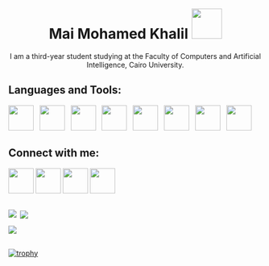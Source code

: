 <h1 align="center"> Mai Mohamed Khalil <img src="https://media.giphy.com/media/kBZ212yGzFaxgkSIKW/giphy.gif" width="60"></h1>

<p align="center">I am a third-year student studying at the Faculty of Computers and Artificial Intelligence, Cairo University.</p>
     
## Languages and Tools:

<p>
<img height="50" src="https://cdn-icons-png.flaticon.com/512/6132/6132222.png">&nbsp;&nbsp;  
<img height="50" src="https://cdn3.iconfinder.com/data/icons/logos-and-brands-adobe/512/267_Python-512.png">&nbsp;&nbsp;
<img height="50" src="https://icon-library.com/images/django-icon/django-icon-0.jpg">&nbsp;&nbsp;
<img height="50" src="https://upload.wikimedia.org/wikipedia/commons/thumb/6/61/HTML5_logo_and_wordmark.svg/512px-HTML5_logo_and_wordmark.svg.png">&nbsp;&nbsp;
<img height="50" src="https://upload.wikimedia.org/wikipedia/commons/thumb/d/d5/CSS3_logo_and_wordmark.svg/640px-CSS3_logo_and_wordmark.svg.png">&nbsp;&nbsp;
<img height="50" src="https://upload.wikimedia.org/wikipedia/commons/thumb/9/99/Unofficial_JavaScript_logo_2.svg/640px-Unofficial_JavaScript_logo_2.svg.png">&nbsp;&nbsp;
<img height="50" src="https://www.svgrepo.com/show/303229/microsoft-sql-server-logo.svg">&nbsp;&nbsp; 
<img height="50" src="https://www.vectorlogo.zone/logos/git-scm/git-scm-icon.svg">&nbsp;&nbsp;  
</p>

## Connect with me:

<p>
<a href="mailto:maimuhamedkhalil@gmail.com"><img height="50" src="https://user-images.githubusercontent.com/101745968/179003389-f90c49c2-c9b5-4ae4-b3a2-3edfe1ad7dd2.png"></a> 
<a href="https://www.linkedin.com/in/mai-mohamed-khalil/"><img height="50" src="https://user-images.githubusercontent.com/101745968/179001975-07bf6017-536a-4ed6-8094-ebfcb3de5df7.png"></a> 
<a href="https://t.me/MaiMuhammd"> <img height="50" src="https://user-images.githubusercontent.com/101745968/179003173-7fe1e030-e834-441c-8293-dc618525ad6b.png"></a> 
<a href="https://codeforces.com/profile/MaiMuhammed"><img height="50" src="https://user-images.githubusercontent.com/101745968/179003712-c6cac176-acd3-424f-bc51-b86e5a56ff4e.png"></a> 
</p>

##

<p><img align = "left" src="https://github-readme-stats.vercel.app/api?username=MaiMuhammad&hide=stars&show_icons=true&theme=dracula&line_height=32"></p>
     
<p>&nbsp;<img align = "center" src="https://github-readme-stats.vercel.app/api/top-langs/?username=MaiMuhammad&count_private=true&theme=dracula"></p>

<p><img align = "center" src="https://github-readme-streak-stats.herokuapp.com/?user=MaiMuhammad&theme=dracula"/></p>

##
[![trophy](https://github-profile-trophy.vercel.app/?username=MaiMuhammad&theme=nord&column=7)](https://github.com/ryo-ma/github-profile-trophy)


